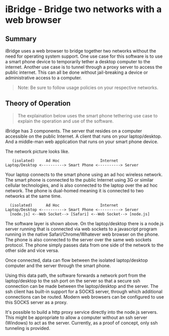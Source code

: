# iBridge - Bridge two networks with a web browser

## Summary

iBridge uses a web browser to bridge together two networks
without the need for operating system support.  One use case
for this software is to use a smart phone device to temporarily
tether a desktop computer to the internet.  Another use case is
to tunnel through a proxy server to access the public internet.
This can all be done without jail-breaking a device or administrative
access to a computer.

> Note: Be sure to follow usage policies on your respective networks.

## Theory of Operation

> The explaination below uses the smart phone tethering use case
> to explain the operation and use of the software.

iBridge has 3 components.  The server that resides on a computer
accessible on the public Internet.  A client that runs on your
laptop/desktop.  And a middle-man web application that runs on your 
smart phone device.

The network picture looks like.

       (isolated)     Ad Hoc                  Internet
    Laptop/Desktop <----------> Smart Phone <----------> Server

Your laptop connects to the smart phone using an ad hoc wireless network.
The smart phone is connected to the public Internet using 3G or similar
cellular technologies, and is also connected to the laptop over the
ad hoc network.  The phone is dual-homed meaning it is connected to
two networks at the same time.

      (isolated)      Ad Hoc                  Internet
    Laptop/Desktop <----------> Smart Phone <----------> Server
      [node.js] <--Web Socket--> [Safari] <--Web Socket--> [node.js]

The software layer is shown above.  On the laptop/desktop there is a
node.js server running that is connected via web sockets to a javascript
program running in the native Safari/Chrome/Whatever web browser on the 
phone.  The phone is also connected to the server over the same web
sockets protocol.  The phone simply passes data from one side of the
network to the other side and vice versa.

Once connected, data can flow between the isolated laptop/desktop computer
and the server through the smart phone.

Using this data path, the software forwards a network port from the
laptop/desktop to the ssh port on the server so that a secure ssh
connection can be made between the laptop/desktop and the server.  The
ssh client has built-in support for a SOCKS server, through which
additional connections can be routed.  Modern web browsers can be configured
to use this SOCKS server as a proxy.

It's possible to build a http proxy service directly into the node.js servers.
This might be appropriate to allow a computer without an ssh server (Windows)
to act as the server.  Currently, as a proof of concept, only ssh tunneling
is provided.